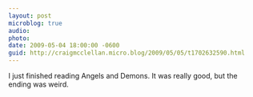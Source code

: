 ```yaml
---
layout: post
microblog: true
audio: 
photo: 
date: 2009-05-04 18:00:00 -0600
guid: http://craigmcclellan.micro.blog/2009/05/05/t1702632590.html
---
```

I just finished reading Angels and Demons. It was really good, but the ending was weird.
